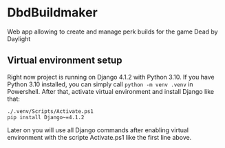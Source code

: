 # DbdBuildmaker
Web app allowing to create and manage perk builds for the game Dead by Daylight

## Virtual environment setup
Right now project is running on Django 4.1.2 with Python 3.10. If you have Python 3.10 installed, you can simply call `python -m venv .venv` in Powershell. After that, activate virtual environment and install Django like that:

```
./.venv/Scripts/Activate.ps1
pip install Django~=4.1.2
```

Later on you will use all Django commands after enabling virtual environment with the scripte Activate.ps1 like the first line above.
